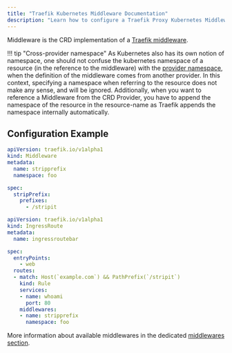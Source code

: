 ```yaml
---
title: "Traefik Kubernetes Middleware Documentation"
description: "Learn how to configure a Traefik Proxy Kubernetes Middleware to reach Services, which handle incoming requests. Read the technical documentation."
---
```


Middleware is the CRD implementation of a [Traefik middleware](../../http/middlewares/overview.md).

!!! tip "Cross-provider namespace"
    As Kubernetes also has its own notion of namespace, one should not confuse the kubernetes namespace of a resource (in the reference to the middleware) with the [provider namespace](../../../install-configuration/providers/overview.md#provider-namespace), when the definition of the middleware comes from another provider. In this context, specifying a namespace when referring to the resource does not make any sense, and will be ignored. Additionally, when you want to reference a Middleware from the CRD Provider, you have to append the namespace of the resource in the resource-name as Traefik appends the namespace internally automatically.

## Configuration Example

```yaml tab="Middleware"
apiVersion: traefik.io/v1alpha1
kind: Middleware
metadata:
  name: stripprefix
  namespace: foo

spec:
  stripPrefix:
    prefixes:
      - /stripit
```

```yaml tab="IngressRoute"
apiVersion: traefik.io/v1alpha1
kind: IngressRoute
metadata:
  name: ingressroutebar

spec:
  entryPoints:
    - web
  routes:
  - match: Host(`example.com`) && PathPrefix(`/stripit`)
    kind: Rule
    services:
    - name: whoami
      port: 80
    middlewares:
    - name: stripprefix
      namespace: foo
```

More information about available middlewares in the dedicated [middlewares section](../../http/middlewares/overview.md).
